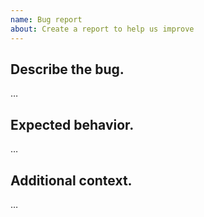```yaml
---
name: Bug report
about: Create a report to help us improve
---
```


Describe the bug.
---------------------------------------------------
…

Expected behavior.
---------------------------------------------------
…

Additional context.
---------------------------------------------------
…